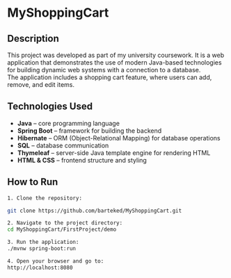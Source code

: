 # MyShoppingCart

## Description

This project was developed as part of my university coursework. It is a web application that demonstrates the use of modern Java-based technologies for building dynamic web systems with a connection to a database.  
The application includes a shopping cart feature, where users can add, remove, and edit items.

## Technologies Used

- **Java** – core programming language  
- **Spring Boot** – framework for building the backend  
- **Hibernate** – ORM (Object-Relational Mapping) for database operations  
- **SQL** – database communication  
- **Thymeleaf** – server-side Java template engine for rendering HTML  
- **HTML & CSS** – frontend structure and styling  

## How to Run

```bash
1. Clone the repository:

git clone https://github.com/barteked/MyShoppingCart.git

2. Navigate to the project directory:
cd MyShoppingCart/FirstProject/demo

3. Run the application:
./mvnw spring-boot:run

4. Open your browser and go to:
http://localhost:8080
